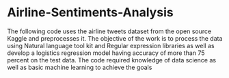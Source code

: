 # Airline-Sentiments-Analysis
The following code uses the airline tweets dataset from the open source Kaggle and preprocesses it.  The objective of the work is to process the data using Natural language tool kit and  Regular expression libraries as well as develop a logistics regression model having accuracy of more than  75 percent on the test data. The code required knowledge of data science as well as basic machine learning to achieve the goals 
